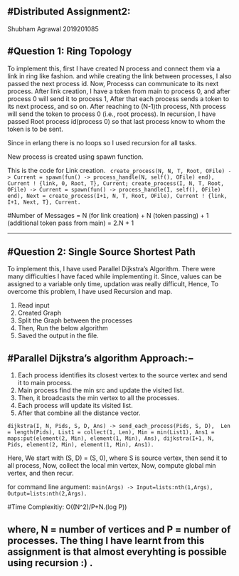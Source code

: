 #Distributed Assignment2:
-------------------------
Shubham Agrawal
2019201085

#Question 1: Ring Topology
----------------------------
To implement this, first I have created N process and connect them via a link in ring like fashion.
and while creating the link between processes, I also passed the next process id. Now, Processs can communicate to its next process. After link creation, I have a token from main to process 0, and after process 0 will send it to process 1, After that each process sends a token to its next process, and so on. After reaching to (N-1)th process, Nth process will send the token to process 0 (i.e., root process). In recursion, I have passed Root process id(process 0) so that last process know to whom the token is to be sent.

Since in erlang there is no loops so I used recursion for all tasks.

New process is created using spawn function.

This is the code for Link creation.
`
create_process(N, N, T, Root, OFile) ->
	Current = spawn(fun() -> process_handle(N, self(), OFile) end),
	Current ! {link, 0, Root, T},
 	Current;
create_process(I, N, T, Root, OFile) ->
	Current = spawn(fun() -> process_handle(I, self(), OFile) end),
	Next = create_process(I+1, N, T, Root, OFile),
	Current ! {link, I+1, Next, T},
	Current.`

#Number of Messages = N (for link creation) + N (token passing) + 1 (additional token pass from main) = 2.N + 1

---------------------------------------------------------------------------------------------------------------
#Question 2: Single Source Shortest Path
----------------------------------------

To implement this, I have used Parallel Dijkstra’s Algorithm. There were many difficulties I have faced while implementing it. Since, values can be assigned to a variable only time, updation was really difficult, Hence, To overcome this problem, I have used Recursion and map.

1. Read input
2. Created Graph
3. Split the Graph between the processes
4. Then, Run the below algorithm
5. Saved the output in the file.


#Parallel Dijkstra’s algorithm Approach:−
-----------------------------------------

1. Each process identifies its closest vertex to the source vertex and send it to main process.
2. Main process find the min src and update the visited list.
3. Then, it broadcasts the min vertex to all the processes.
4. Each process will update its visited list.
5. After that combine all the distance vector.

`dijkstra(I, N, Pids, S, D, Ans) ->
	send_each_process(Pids, S, D), 
	Len = length(Pids),
	List1 = collect(1, Len),
	Min = min(List1),
	Ans1 = maps:put(element(2, Min), element(1, Min), Ans),
	dijkstra(I+1, N, Pids, element(2, Min), element(1, Min), Ans1).`

Here, We start with (S, D) = (S, 0), where S is source vertex, then send it to all process, Now, collect the local min vertex, Now, compute global min vertex, and then recur. 

for command line argument:
`main(Args) ->
	Input=lists:nth(1,Args),
	Output=lists:nth(2,Args).`

#Time Complexitiy: O((N^2)/P+N.(log P))

where, N = number of vertices and P = number of processes.
The thing I have learnt from this assignment is that almost everyhting is possible using recursion :) .  
---------------------------------------------------------------------------------------------------------- 





